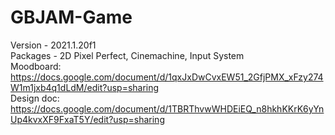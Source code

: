 # GBJAM-Game
Version - 2021.1.20f1 <br />
Packages - 2D Pixel Perfect, Cinemachine, Input System <br />
Moodboard: https://docs.google.com/document/d/1qxJxDwCvxEW51_2GfjPMX_xFzy274W1m1jxb4q1dLdM/edit?usp=sharing <br />
Design doc: https://docs.google.com/document/d/1TBRThvwWHDEiEQ_n8hkhKKrK6yYnUp4kvxXF9FxaT5Y/edit?usp=sharing

